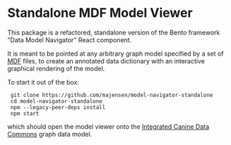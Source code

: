 # Standalone MDF Model Viewer

This package is a refactored, standalone version of the Bento
framework "Data Model Navigator" React component.

It is meant to be pointed at any arbitrary graph model specified by a
set of [MDF](https://github.com/CBIIT/bento-mdf) files, to create an
annotated data dictionary with an interactive graphical rendering of
the model.

To start it out of the box:

     git clone https://github.com/majensen/model-navigator-standalone
     cd model-navigator-standalone
     npm --legacy-peer-deps install
     npm start

which should open the model viewer onto the
[Integrated Canine Data Commons](https://caninecommons.cancer.gov)
graph data model.

